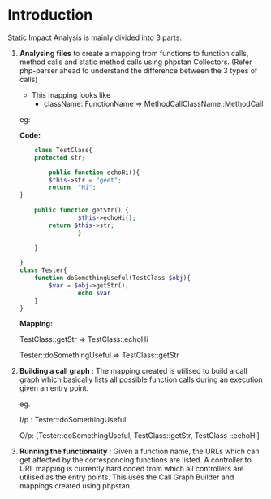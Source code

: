 # Introduction

Static Impact Analysis is mainly divided into 3 parts:

1. **Analysing files** to create a mapping from functions to function calls, method calls and static method calls using phpstan Collectors. (Refer php-parser ahead to understand the difference between the 3 types of calls)
    - This mapping looks like
        - className::FunctionName ⇒ MethodCallClassName::MethodCall
    
    eg:
    
    **Code:**
    
    ```php
    	class TestClass{
    	protected str;
    
    		public function echoHi(){
    		$this->str = "geet";
    		return  "Hi";
    }
      
        public function getStr() {
    				$this->echoHi();
            return $this->str;
    				}
    				
        }
    
    }
    class Tester{
        function doSomethingUseful(TestClass $obj){
            $var = $obj->getStr();
    				echo $var
        }
    }
    ```
    
    **Mapping:**
    
    TestClass::getStr ⇒ TestClass::echoHi
    
    Tester::doSomethingUseful ⇒ TestClass::getStr
    
2. **Building a call graph :** The mapping created is utilised to build a call graph which basically lists all possible function calls during an execution given an entry point.
    
    eg.
    
    I/p : Tester::doSomethingUseful
    
    O/p: [Tester::doSomethingUseful, TestClass::getStr, TestClass ::echoHi]
    

3. **Running the functionality :** Given a function name, the URLs which can get affected by the corresponding functions are listed. A controller to URL mapping is currently hard coded from which all controllers are utilised as the entry points. This uses the Call Graph Builder and mappings created using phpstan.